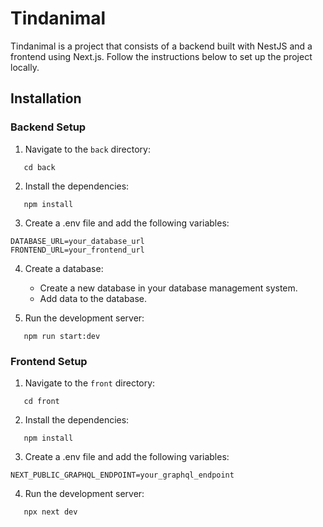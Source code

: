 # Tindanimal

Tindanimal is a project that consists of a backend built with NestJS and a frontend using Next.js. Follow the instructions below to set up the project locally.

## Installation

### Backend Setup

1. Navigate to the `back` directory:
```
   cd back
```
2. Install the dependencies:
```
   npm install
```
3. Create a .env file and add the following variables:

```
DATABASE_URL=your_database_url
FRONTEND_URL=your_frontend_url

```

4. Create a database:
   - Create a new database in your database management system.
   - Add data to the database.

5. Run the development server:
```
   npm run start:dev
```

### Frontend Setup
1. Navigate to the `front` directory:
```
   cd front
```
2. Install the dependencies:
```
   npm install
```
3. Create a .env file and add the following variables:

```
NEXT_PUBLIC_GRAPHQL_ENDPOINT=your_graphql_endpoint
```

4. Run the development server:
```
   npx next dev
```
